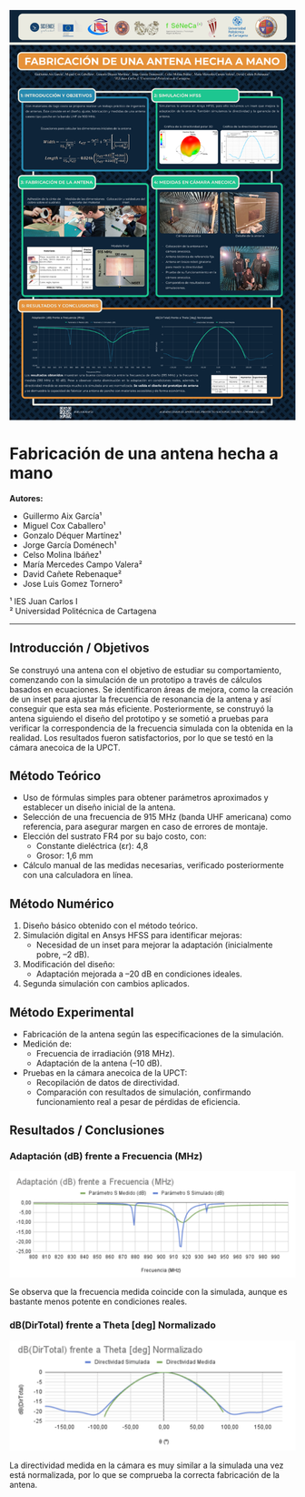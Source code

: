 ![IDIES Antena Poster](IDIES%20Antena%20POSTER.png)

# Fabricación de una antena hecha a mano

**Autores:**  
- Guillermo Aix García¹  
- Miguel Cox Caballero¹  
- Gonzalo Déquer Martínez¹  
- Jorge García Doménech¹  
- Celso Molina Ibáñez¹  
- María Mercedes Campo Valera²  
- David Cañete Rebenaque²  
- Jose Luis Gomez Tornero²  

¹ IES Juan Carlos I  
² Universidad Politécnica de Cartagena  

---

## Introducción / Objetivos

Se construyó una antena con el objetivo de estudiar su comportamiento, comenzando con la simulación de un prototipo a través de cálculos basados en ecuaciones. Se identificaron áreas de mejora, como la creación de un inset para ajustar la frecuencia de resonancia de la antena y así conseguir que esta sea más eficiente. Posteriormente, se construyó la antena siguiendo el diseño del prototipo y se sometió a pruebas para verificar la correspondencia de la frecuencia simulada con la obtenida en la realidad. Los resultados fueron satisfactorios, por lo que se testó en la cámara anecoica de la UPCT.

## Método Teórico

- Uso de fórmulas simples para obtener parámetros aproximados y establecer un diseño inicial de la antena.  
- Selección de una frecuencia de 915 MHz (banda UHF americana) como referencia, para asegurar margen en caso de errores de montaje.  
- Elección del sustrato FR4 por su bajo costo, con:
  - Constante dieléctrica (εr): 4,8  
  - Grosor: 1,6 mm  
- Cálculo manual de las medidas necesarias, verificado posteriormente con una calculadora en línea.

## Método Numérico

1. Diseño básico obtenido con el método teórico.  
2. Simulación digital en Ansys HFSS para identificar mejoras:
   - Necesidad de un inset para mejorar la adaptación (inicialmente pobre, –2 dB).  
3. Modificación del diseño:
   - Adaptación mejorada a –20 dB en condiciones ideales.  
4. Segunda simulación con cambios aplicados.

## Método Experimental

- Fabricación de la antena según las especificaciones de la simulación.  
- Medición de:
  - Frecuencia de irradiación (918 MHz).  
  - Adaptación de la antena (–10 dB).  
- Pruebas en la cámara anecoica de la UPCT:
  - Recopilación de datos de directividad.  
  - Comparación con resultados de simulación, confirmando funcionamiento real a pesar de pérdidas de eficiencia.

## Resultados / Conclusiones

### Adaptación (dB) frente a Frecuencia (MHz)  
![Adaptación (dB) frente a Frecuencia (MHz)](foto1.png)

Se observa que la frecuencia medida coincide con la simulada, aunque es bastante menos potente en condiciones reales.

### dB(DirTotal) frente a Theta [deg] Normalizado  
![dB(DirTotal) frente a Theta Normalizado](foto2.png)

La directividad medida en la cámara es muy similar a la simulada una vez está normalizada, por lo que se comprueba la correcta fabricación de la antena.  
